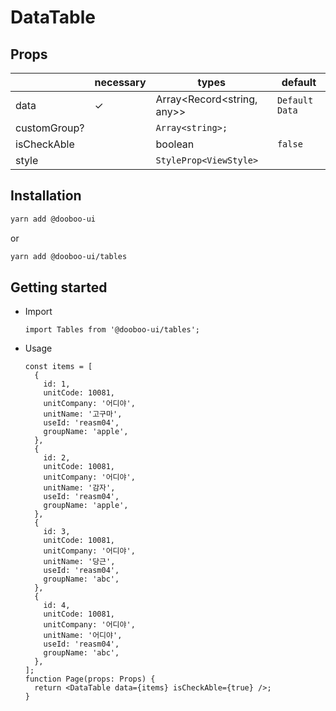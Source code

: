 # DataTable

## Props

|              | necessary | types                      | default        |
| ------------ | --------- | -------------------------- | -------------- |
| data         | ✓         | Array<Record<string, any>> | `Default Data` |
| customGroup? |           | `Array<string>;`           |                |
| isCheckAble  |           | boolean                    | `false`        |
| style        |           | `StyleProp<ViewStyle>`     |                |

## Installation

```sh
yarn add @dooboo-ui
```

or

```sh
yarn add @dooboo-ui/tables
```

## Getting started

- Import

  ```tsx
  import Tables from '@dooboo-ui/tables';
  ```

- Usage

  ```tsx
  const items = [
    {
      id: 1,
      unitCode: 10081,
      unitCompany: '어디야',
      unitName: '고구마',
      useId: 'reasm04',
      groupName: 'apple',
    },
    {
      id: 2,
      unitCode: 10081,
      unitCompany: '어디야',
      unitName: '감자',
      useId: 'reasm04',
      groupName: 'apple',
    },
    {
      id: 3,
      unitCode: 10081,
      unitCompany: '어디야',
      unitName: '당근',
      useId: 'reasm04',
      groupName: 'abc',
    },
    {
      id: 4,
      unitCode: 10081,
      unitCompany: '어디야',
      unitName: '어디야',
      useId: 'reasm04',
      groupName: 'abc',
    },
  ];
  function Page(props: Props) {
    return <DataTable data={items} isCheckAble={true} />;
  }
  ```
